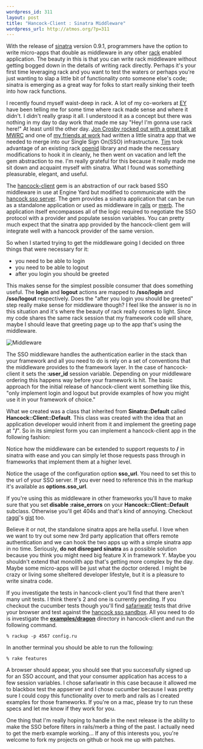 ```yaml
--- 
wordpress_id: 311
layout: post
title: "Hancock-Client : Sinatra Middleware"
wordpress_url: http://atmos.org/?p=311
---
```

With the release of <a href="http://sinatrarb.com">sinatra</a> version 0.9.1, programmers have the option to write micro-apps that double as middleware in any other <a href="http://github.com/chneukirchen/rack/tree/master">rack</a> enabled application.  The beauty in this is that you can write rack middleware without getting bogged down in the details of writing rack directly.  Perhaps it's your first time leveraging rack and you want to test the waters or perhaps you're just wanting to slap a little bit of functionality onto someone else's code; sinatra is emerging as a great way for folks to start really sinking their teeth into how rack functions.

I recently found myself waist-deep in rack.  A lot of my co-workers at <a href="http://engineyard.com">EY</a> have been telling me for some time where rack made sense and where it didn't.  I didn't really grasp it all.  I understood it as a concept but there was nothing in my day to day work that made me say "Hey!  I'm gonna use rack here!"  At least until the other day.  <a href="http://mwrc2009.confreaks.com/13-mar-2009-11-05-in-a-world-of-middleware-who-needs-monolithic-applications-jon-crosby.html">Jon Crosby rocked out with a great talk at MWRC</a> and one of <a href="http://github.com/abcde">my friends at work</a> had written a little sinatra app that we needed to merge into our Single Sign On(SSO) infrastructure.  <a href="http://github.com/halorgium">Tim</a> took advantage of an existing rack <a href="http://openid.net">openid</a> library and made the necessary modifications to hook it in cleanly, he then went on vacation and left the gem abstraction to me.  I'm really grateful for this because it really made me sit down and acquaint myself with sinatra.  What I found was something pleasurable, elegant, and useful.

The <a href="http://github.com/atmos/hancock-client">hancock-client</a> gem is an abstraction of our rack based SSO middleware in use at Engine Yard but modified to communicate with the <a href="http://github.com/atmos/hancock/">hancock sso server</a>.  The gem provides a sinatra application that can be run as a standalone application or used as middleware in <a href="http://rubyonrails.org">rails</a> or <a href="http://merbivore.org">merb</a>.  The application itself encompasses all of the logic required to negotiate the SSO protocol with a provider and populate session variables.  You can pretty much expect that the sinatra app provided by the hancock-client gem will integrate well with a hancock provider of the same version.

So when I started trying to get the middleware going I decided on three things that were necessary for it:
<ul>
	<li>you need to be able to login</li>
	<li>you need to be able to logout</li>
	<li>after you login you should be greeted</li>
</ul>

This makes sense for the simplest possible consumer that does something useful.  The <strong>login</strong> and <strong>logout</strong> actions are mapped to <strong>/sso/login</strong> and <strong>/sso/logout</strong> respectively.  Does the "after you login you should be greeted" step really make sense for middleware though?  I feel like the answer is no in this situation and it's where the beauty of rack really comes to light.  Since my code shares the same rack session that my framework code will share, maybe I should leave that greeting page up to the app that's using the middleware.

<img src="http://img.skitch.com/20090323-b69yget8ijmcs35ys8eqmsd1y4.jpg" alt="Middleware" />

The SSO middleware handles the authentication earlier in the stack than your framework and all you need to do is rely on a set of conventions that the middleware provides to the framework layer.  In the case of hancock-client it sets the <strong>:user_id</strong> session variable.  Depending on your middleware ordering this happens way before your framework is hit.  The basic approach for the initial release of hancock-client went something like this, "only implement login and logout but provide examples of how you might use it in your framework of choice." 

What we created was a class that inherited from <strong>Sinatra::Default</strong> called <strong>Hancock::Client::Default</strong>.  This class was created with the idea that an application developer would inherit from it and implement the greeting page at "<strong>/</strong>".  So in its simplest form you can implement a hancock-client app in the following fashion:

<script src="http://gist.github.com/83061.js"></script>

Notice how the middleware can be extended to support requests to <strong>/</strong> in sinatra with ease and you can simply let those requests pass through in frameworks that implement them at a higher level.

Notice the usage of the configuration option <strong>sso_url</strong>.  You need to set this to the url of your SSO server.  If you ever need to reference this in the markup it's available as <strong>options.sso_url</strong>.  

If you're using this as middleware in other frameworks you'll have to make sure that you set <strong>disable :raise_errors</strong> on your <strong>Hancock::Client::Default</strong> subclass.  Otherwise you'll get 404s and that's kind of annoying.  Checkout <a href="http://blog.ra66i.org/">raggi</a>'s <a href="http://gist.github.com/81199">gist</a> too.

Believe it or not, the standalone sinatra apps are hella useful.  I love when we want to try out some new 3rd party application that offers remote authentication and we can hook the two apps up with a simple sinatra app in no time.  Seriously, <strong>do not disregard sinatra</strong> as a possible solution because you think you might need big feature X in framework Y.  Maybe you shouldn't extend that monolith app that's getting more complex by the day.  Maybe some micro-apps will be just what the doctor ordered. I might be crazy or living some sheltered developer lifestyle, but it is a pleasure to write sinatra code. 

If you investigate the tests in hancock-client you'll find that there aren't many unit tests.  I think there's 2 and one is currently pending.  If you checkout the cucumber tests though you'll find <a href="http://safariwatir.rubyforge.org/">safariwatir</a> tests that drive your browser and test against the <a href="http://hancock.atmos.org">hancock sso sandbox</a>.  All you need to do is investigate the <strong><a href="http://github.com/atmos/hancock-client/blob/master/examples/dragon/config.ru">examples/dragon</a></strong> directory in hancock-client and run the following command.

<code>% rackup -p 4567 config.ru</code>

In another terminal you should be able to run the following:

<code>% rake features</code>

A browser should appear, you should see that you successfully signed up for an SSO account, and that your consumer application has access to a few session variables.  I chose safariwatir in this case because it allowed me to blackbox test the appserver and I chose cucumber because I was pretty sure I could copy this functionality over to merb and rails as I created examples for those frameworks.  If you're on a mac, please try to run these specs and let me know if they work for you.

One thing that I'm really hoping to handle in the next release is the ability to make the SSO before filters in rails/merb a thing of the past.  I actually need to get the merb example working...  If any of this interests you, you're welcome to fork my projects on github or hook me up with patches.

